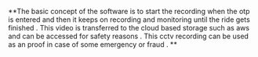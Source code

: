 **The basic concept of the software is to start the recording when the otp is entered and then it keeps on recording and monitoring until the ride gets finished . This video is transferred to the cloud based storage such as aws and can be accessed for safety reasons . This cctv recording can be used as an proof in case of some emergency or fraud . **
